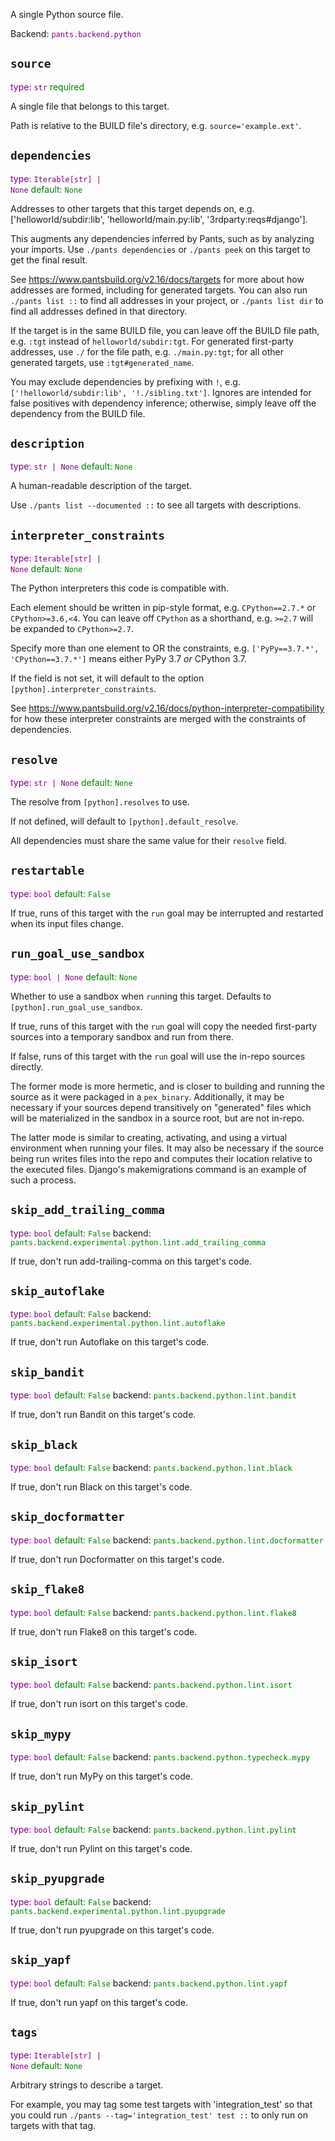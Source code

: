 A single Python source file.

Backend: <span style="color: purple"><code>pants.backend.python</code></span>

## <code>source</code>

<span style="color: purple">type: <code>str</code></span>
<span style="color: green">required</span>

A single file that belongs to this target.

Path is relative to the BUILD file's directory, e.g. `source='example.ext'`.

## <code>dependencies</code>

<span style="color: purple">type: <code>Iterable[str] | None</code></span>
<span style="color: green">default: <code>None</code></span>

Addresses to other targets that this target depends on, e.g. ['helloworld/subdir:lib', 'helloworld/main.py:lib', '3rdparty:reqs#django'].

This augments any dependencies inferred by Pants, such as by analyzing your imports. Use `./pants dependencies` or `./pants peek` on this target to get the final result.

See https://www.pantsbuild.org/v2.16/docs/targets for more about how addresses are formed, including for generated targets. You can also run `./pants list ::` to find all addresses in your project, or `./pants list dir` to find all addresses defined in that directory.

If the target is in the same BUILD file, you can leave off the BUILD file path, e.g. `:tgt` instead of `helloworld/subdir:tgt`. For generated first-party addresses, use `./` for the file path, e.g. `./main.py:tgt`; for all other generated targets, use `:tgt#generated_name`.

You may exclude dependencies by prefixing with `!`, e.g. `['!helloworld/subdir:lib', '!./sibling.txt']`. Ignores are intended for false positives with dependency inference; otherwise, simply leave off the dependency from the BUILD file.

## <code>description</code>

<span style="color: purple">type: <code>str | None</code></span>
<span style="color: green">default: <code>None</code></span>

A human-readable description of the target.

Use `./pants list --documented ::` to see all targets with descriptions.

## <code>interpreter_constraints</code>

<span style="color: purple">type: <code>Iterable[str] | None</code></span>
<span style="color: green">default: <code>None</code></span>

The Python interpreters this code is compatible with.

Each element should be written in pip-style format, e.g. `CPython==2.7.*` or `CPython>=3.6,<4`. You can leave off `CPython` as a shorthand, e.g. `>=2.7` will be expanded to `CPython>=2.7`.

Specify more than one element to OR the constraints, e.g. `['PyPy==3.7.*', 'CPython==3.7.*']` means either PyPy 3.7 _or_ CPython 3.7.

If the field is not set, it will default to the option `[python].interpreter_constraints`.

See https://www.pantsbuild.org/v2.16/docs/python-interpreter-compatibility for how these interpreter constraints are merged with the constraints of dependencies.

## <code>resolve</code>

<span style="color: purple">type: <code>str | None</code></span>
<span style="color: green">default: <code>None</code></span>

The resolve from `[python].resolves` to use.

If not defined, will default to `[python].default_resolve`.

All dependencies must share the same value for their `resolve` field.

## <code>restartable</code>

<span style="color: purple">type: <code>bool</code></span>
<span style="color: green">default: <code>False</code></span>

If true, runs of this target with the `run` goal may be interrupted and restarted when its input files change.

## <code>run_goal_use_sandbox</code>

<span style="color: purple">type: <code>bool | None</code></span>
<span style="color: green">default: <code>None</code></span>

Whether to use a sandbox when `run`ning this target. Defaults to `[python].run_goal_use_sandbox`.

If true, runs of this target with the `run` goal will copy the needed first-party sources into a temporary sandbox and run from there.

If false, runs of this target with the `run` goal will use the in-repo sources directly.

The former mode is more hermetic, and is closer to building and running the source as it were packaged in a `pex_binary`. Additionally, it may be necessary if your sources depend transitively on "generated" files which will be materialized in the sandbox in a source root, but are not in-repo.

The latter mode is similar to creating, activating, and using a virtual environment when running your files. It may also be necessary if the source being run writes files into the repo and computes their location relative to the executed files. Django's makemigrations command is an example of such a process.

## <code>skip_add_trailing_comma</code>

<span style="color: purple">type: <code>bool</code></span>
<span style="color: green">default: <code>False</code></span>
backend: <span style="color: green"><code>pants.backend.experimental.python.lint.add_trailing_comma</code></span>

If true, don't run add-trailing-comma on this target's code.

## <code>skip_autoflake</code>

<span style="color: purple">type: <code>bool</code></span>
<span style="color: green">default: <code>False</code></span>
backend: <span style="color: green"><code>pants.backend.experimental.python.lint.autoflake</code></span>

If true, don't run Autoflake on this target's code.

## <code>skip_bandit</code>

<span style="color: purple">type: <code>bool</code></span>
<span style="color: green">default: <code>False</code></span>
backend: <span style="color: green"><code>pants.backend.python.lint.bandit</code></span>

If true, don't run Bandit on this target's code.

## <code>skip_black</code>

<span style="color: purple">type: <code>bool</code></span>
<span style="color: green">default: <code>False</code></span>
backend: <span style="color: green"><code>pants.backend.python.lint.black</code></span>

If true, don't run Black on this target's code.

## <code>skip_docformatter</code>

<span style="color: purple">type: <code>bool</code></span>
<span style="color: green">default: <code>False</code></span>
backend: <span style="color: green"><code>pants.backend.python.lint.docformatter</code></span>

If true, don't run Docformatter on this target's code.

## <code>skip_flake8</code>

<span style="color: purple">type: <code>bool</code></span>
<span style="color: green">default: <code>False</code></span>
backend: <span style="color: green"><code>pants.backend.python.lint.flake8</code></span>

If true, don't run Flake8 on this target's code.

## <code>skip_isort</code>

<span style="color: purple">type: <code>bool</code></span>
<span style="color: green">default: <code>False</code></span>
backend: <span style="color: green"><code>pants.backend.python.lint.isort</code></span>

If true, don't run isort on this target's code.

## <code>skip_mypy</code>

<span style="color: purple">type: <code>bool</code></span>
<span style="color: green">default: <code>False</code></span>
backend: <span style="color: green"><code>pants.backend.python.typecheck.mypy</code></span>

If true, don't run MyPy on this target's code.

## <code>skip_pylint</code>

<span style="color: purple">type: <code>bool</code></span>
<span style="color: green">default: <code>False</code></span>
backend: <span style="color: green"><code>pants.backend.python.lint.pylint</code></span>

If true, don't run Pylint on this target's code.

## <code>skip_pyupgrade</code>

<span style="color: purple">type: <code>bool</code></span>
<span style="color: green">default: <code>False</code></span>
backend: <span style="color: green"><code>pants.backend.experimental.python.lint.pyupgrade</code></span>

If true, don't run pyupgrade on this target's code.

## <code>skip_yapf</code>

<span style="color: purple">type: <code>bool</code></span>
<span style="color: green">default: <code>False</code></span>
backend: <span style="color: green"><code>pants.backend.python.lint.yapf</code></span>

If true, don't run yapf on this target's code.

## <code>tags</code>

<span style="color: purple">type: <code>Iterable[str] | None</code></span>
<span style="color: green">default: <code>None</code></span>

Arbitrary strings to describe a target.

For example, you may tag some test targets with 'integration_test' so that you could run `./pants --tag='integration_test' test ::` to only run on targets with that tag.

